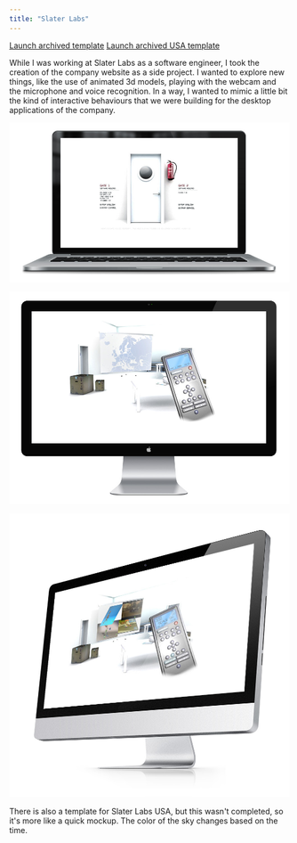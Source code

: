 ```yaml
---
title: "Slater Labs"
---
```


<p class="work-links">
<a class="btn icon icon-external" href="http://work.joanmira.com/webs/slater/" target="_blank">Launch archived template</a>
<a class="btn icon icon-external" href="http://work.joanmira.com/webs/slaterusa/" target="_blank">Launch archived USA template</a></p>

While I was working at Slater Labs as a software engineer, I took the creation of the company website as a side project. I wanted to explore new things, like the use of animated 3d models, playing with the webcam and the microphone and voice recognition. In a way, I wanted to mimic a little bit the kind of interactive behaviours that we were building for the desktop applications of the company.

![](./images/1.jpg)

![](./images/2.jpg)

![](./images/3.jpg)

There is also a template for Slater Labs USA, but this wasn't completed, so it's more like a quick mockup. The color of the sky changes based on the time.
